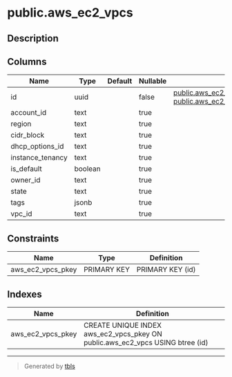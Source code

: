 # public.aws_ec2_vpcs

## Description

## Columns

| Name | Type | Default | Nullable | Children | Parents | Comment |
| ---- | ---- | ------- | -------- | -------- | ------- | ------- |
| id | uuid |  | false | [public.aws_ec2_vpc_cidr_block_association_sets](public.aws_ec2_vpc_cidr_block_association_sets.md) [public.aws_ec2_vpc_ipv6_cidr_block_association_sets](public.aws_ec2_vpc_ipv6_cidr_block_association_sets.md) |  |  |
| account_id | text |  | true |  |  |  |
| region | text |  | true |  |  |  |
| cidr_block | text |  | true |  |  |  |
| dhcp_options_id | text |  | true |  |  |  |
| instance_tenancy | text |  | true |  |  |  |
| is_default | boolean |  | true |  |  |  |
| owner_id | text |  | true |  |  |  |
| state | text |  | true |  |  |  |
| tags | jsonb |  | true |  |  |  |
| vpc_id | text |  | true |  |  |  |

## Constraints

| Name | Type | Definition |
| ---- | ---- | ---------- |
| aws_ec2_vpcs_pkey | PRIMARY KEY | PRIMARY KEY (id) |

## Indexes

| Name | Definition |
| ---- | ---------- |
| aws_ec2_vpcs_pkey | CREATE UNIQUE INDEX aws_ec2_vpcs_pkey ON public.aws_ec2_vpcs USING btree (id) |

---

> Generated by [tbls](https://github.com/k1LoW/tbls)

